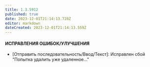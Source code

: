 ```yaml
---
title: 1.3.5912
published: true
date: 2023-12-01T21:14:13.728Z
editor: markdown
dateCreated: 2023-12-01T21:14:13.559Z
---
```

#### ИСПРАВЛЕНИЯ ОШИБОК/УЛУЧШЕНИЯ
- [Отправить последовательность/Ввод/Текст]: Исправлен сбой "Попытка удалить уже удаленное..."